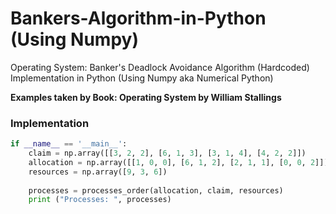 # Bankers-Algorithm-in-Python (Using Numpy)
Operating System: Banker's Deadlock Avoidance Algorithm (Hardcoded) Implementation in Python (Using Numpy aka Numerical Python)

**Examples taken by Book: Operating System by William Stallings**

### Implementation
```Python
if __name__ == '__main__':
    claim = np.array([[3, 2, 2], [6, 1, 3], [3, 1, 4], [4, 2, 2]])
    allocation = np.array([[1, 0, 0], [6, 1, 2], [2, 1, 1], [0, 0, 2]])
    resources = np.array([9, 3, 6])
    
    processes = processes_order(allocation, claim, resources)
    print ("Processes: ", processes)
```
